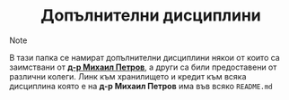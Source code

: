 <h1 align="center">Допълнителни дисциплини</h1>

> [!NOTE]
> В тази папка се намират допълнителни дисциплини някои от които са заимствани от [**д-р Михаил Петров**](https://github.com/mihail-petrov-courses-pu-fmi), а други са били предоставени от различни колеги. Линк към хранилището и кредит към всяка дисциплина която е на **д-р Михаил Петров** има във всяко ``README.md``
